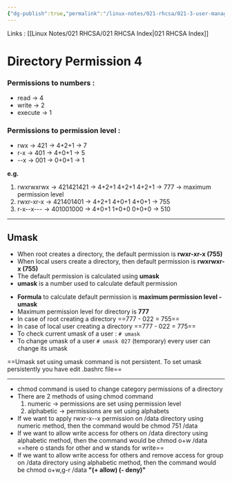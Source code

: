 ```yaml
---
{"dg-publish":true,"permalink":"/linux-notes/021-rhcsa/021-3-user-management/021-3-6-4-directory-permission-4/"}
---
```


Links : [[Linux Notes/021 RHCSA/021 RHCSA Index\|021 RHCSA Index]]

# Directory Permission 4

### Permissions to numbers :

- read &rarr; 4
- write &rarr; 2
- execute &rarr; 1

### Permissions to permission level :

- rwx &rarr; 421 &rarr; 4+2+1 &rarr; 7
- r-x &rarr; 401 &rarr; 4+0+1 &rarr; 5
- --x &rarr; 001 &rarr; 0+0+1 &rarr; 1

**e.g.**

1. rwxrwxrwx &rarr; 421421421 &rarr; 4+2+1 4+2+1 4+2+1 &rarr; 777 &rarr; maximum permission level
2. rwxr-xr-x &rarr; 421401401 &rarr; 4+2+1 4+0+1 4+0+1 &rarr; 755
3. r-x--x--- &rarr; 401001000 &rarr; 4+0+1 1+0+0 0+0+0 &rarr; 510

---

## Umask
- When root creates a directory, the default permission is **rwxr-xr-x (755)**
- When local users create a directory, then default permission is **rwxrwxr-x (755)**
- The default permission is calculated using **umask**
- **umask** is a number used to calculate default permission

<style> .container {font-family: sans-serif; text-align: center;} .button-wrapper button {z-index: 1;height: 40px; width: 100px; margin: 10px;padding: 5px;} .excalidraw .App-menu_top .buttonList { display: flex;} .excalidraw-wrapper { height: 800px; margin: 50px; position: relative;} :root[dir="ltr"] .excalidraw .layer-ui__wrapper .zen-mode-transition.App-menu_bottom--transition-left {transform: none;} </style><script src="https://cdn.jsdelivr.net/npm/react@17/umd/react.production.min.js"></script><script src="https://cdn.jsdelivr.net/npm/react-dom@17/umd/react-dom.production.min.js"></script><script type="text/javascript" src="https://cdn.jsdelivr.net/npm/@excalidraw/excalidraw@0/dist/excalidraw.production.min.js"></script><div id="021-3-5-4_Directory_Permission_4_2023-09-23_2057.58.excalidraw.md1"></div><script>(function(){const InitialData={"type":"excalidraw","version":2,"source":"https://github.com/zsviczian/obsidian-excalidraw-plugin/releases/tag/1.9.19","elements":[{"id":"j7a4RrRV","type":"text","x":-199.875,"y":-237.2250213623047,"width":341.6398010253906,"height":50,"angle":0,"strokeColor":"#1e1e1e","backgroundColor":"transparent","fillStyle":"hachure","strokeWidth":1,"strokeStyle":"solid","roughness":1,"opacity":100,"groupIds":[],"frameId":null,"roundness":null,"seed":495557352,"version":71,"versionNonce":959797480,"isDeleted":false,"boundElements":null,"updated":1695482970179,"link":null,"locked":false,"text":"umask of root        ==>    022\numask of local user   ==>    002","rawText":"umask of root        ==>    022\numask of local user   ==>    002","fontSize":20,"fontFamily":1,"textAlign":"left","verticalAlign":"top","baseline":43,"containerId":null,"originalText":"umask of root        ==>    022\numask of local user   ==>    002","lineHeight":1.25},{"id":"lgjUvit8yr80py0pB9zi8","type":"line","x":145.7249755859375,"y":-227.40418056759177,"width":24.81637903558414,"height":28.82514744609198,"angle":0,"strokeColor":"#1e1e1e","backgroundColor":"transparent","fillStyle":"hachure","strokeWidth":1,"strokeStyle":"solid","roughness":1,"opacity":100,"groupIds":[],"frameId":null,"roundness":{"type":2},"seed":437403368,"version":132,"versionNonce":1635455976,"isDeleted":false,"boundElements":null,"updated":1695483003201,"link":null,"locked":false,"points":[[0,0],[15.571148707119178,0.4969777827739134],[16.057626450014546,14.412573723045988],[24.81637903558414,14.909560985063488],[17.030878930764313,14.909560985063488],[17.517430922399438,28.328160184074477],[5.352591649164687,28.825147446091975]],"lastCommittedPoint":[8.800048828125,46.399993896484375],"startBinding":null,"endBinding":null,"startArrowhead":null,"endArrowhead":null},{"id":"UoXeBXSn","type":"text","x":183.3250732421875,"y":-224.8250274658203,"width":105.69987487792969,"height":25,"angle":0,"strokeColor":"#1e1e1e","backgroundColor":"transparent","fillStyle":"hachure","strokeWidth":1,"strokeStyle":"solid","roughness":1,"opacity":100,"groupIds":[],"frameId":null,"roundness":null,"seed":1081457896,"version":49,"versionNonce":1946182120,"isDeleted":false,"boundElements":null,"updated":1695483026066,"link":null,"locked":false,"text":"pre-defined","rawText":"pre-defined","fontSize":20,"fontFamily":1,"textAlign":"left","verticalAlign":"top","baseline":18,"containerId":null,"originalText":"pre-defined","lineHeight":1.25}],"appState":{"theme":"dark","viewBackgroundColor":"#ffffff","currentItemStrokeColor":"#1e1e1e","currentItemBackgroundColor":"transparent","currentItemFillStyle":"hachure","currentItemStrokeWidth":1,"currentItemStrokeStyle":"solid","currentItemRoughness":1,"currentItemOpacity":100,"currentItemFontFamily":1,"currentItemFontSize":20,"currentItemTextAlign":"left","currentItemStartArrowhead":null,"currentItemEndArrowhead":"arrow","scrollX":311.125,"scrollY":364.1750183105469,"zoom":{"value":1},"currentItemRoundness":"round","gridSize":null,"gridColor":{"Bold":"#C9C9C9FF","Regular":"#EDEDEDFF"},"currentStrokeOptions":null,"previousGridSize":null,"frameRendering":{"enabled":true,"clip":true,"name":true,"outline":true}},"files":{}};InitialData.scrollToContent=true;App=()=>{const e=React.useRef(null),t=React.useRef(null),[n,i]=React.useState({width:void 0,height:void 0});return React.useEffect(()=>{i({width:t.current.getBoundingClientRect().width,height:t.current.getBoundingClientRect().height});const e=()=>{i({width:t.current.getBoundingClientRect().width,height:t.current.getBoundingClientRect().height})};return window.addEventListener("resize",e),()=>window.removeEventListener("resize",e)},[t]),React.createElement(React.Fragment,null,React.createElement("div",{className:"excalidraw-wrapper",ref:t},React.createElement(ExcalidrawLib.Excalidraw,{ref:e,width:n.width,height:n.height,initialData:InitialData,viewModeEnabled:!0,zenModeEnabled:!0,gridModeEnabled:!1})))},excalidrawWrapper=document.getElementById("021-3-5-4_Directory_Permission_4_2023-09-23_2057.58.excalidraw.md1");ReactDOM.render(React.createElement(App),excalidrawWrapper);})();</script>

- **Formula** to calculate default permission is **maximum permission level - umask**
- Maximum permission level for directory is **777**
- In case of root creating a directory
	==777 - 022 = 755==
- In case of local user creating a directory 
	==777 - 022 = 775==
- To check current umask of a user :
	`# umask`
- To change umask of a user
	`# umask 027`  (temporary) every user can change its umask

==Umask set using umask command is not persistent. To set umask persistently you have edit .bashrc file==

---

- chmod command is used to change category permissions of a directory
- There are 2 methods of using chmod command
	1. numeric &rarr; permissions are set using permission level
	2. alphabetic &rarr; permissions are set using alphabets
- If we want to apply rwxr-x--x  permission on /data directory using numeric method, then the command would be chmod 751 /data
- If we want to allow write access for others on /data directory using alphabetic method, then the command would be chmod o+w /data ==here o stands for other and w stands for write==
- If we want to allow write access for others and remove access for group on /data directory using alphabetic method, then the command would be chmod o+w,g-r /data **"(+ allow) (- deny)"**
